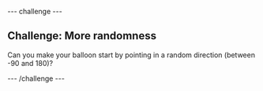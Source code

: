 --- challenge ---
## Challenge: More randomness
Can you make your balloon start by pointing in a random direction (between -90 and 180)?




--- /challenge ---